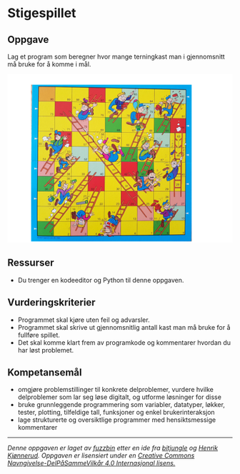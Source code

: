 # Stigespillet

## Oppgave

Lag et program som beregner hvor mange terningkast man i gjennomsnitt må bruke for å komme i mål.

<img src="./img/stigespill_brett.png" alt="Spillebrett" width="800"/>

## Ressurser

* Du trenger en kodeeditor og Python til denne oppgaven.

## Vurderingskriterier

* Programmet skal kjøre uten feil og advarsler.
* Programmet skal skrive ut gjennomsnitlig antall kast man må bruke for å fullføre spillet.
* Det skal komme klart frem av programkode og kommentarer hvordan du har løst problemet.

## Kompetansemål

* omgjøre problemstillinger til konkrete delproblemer, vurdere hvilke delproblemer som lar seg løse digitalt, og utforme løsninger for disse
* bruke grunnleggende programmering som variabler, datatyper, løkker, tester, plotting, tilfeldige tall, funksjoner og enkel brukerinteraksjon
* lage strukturerte og oversiktlige programmer med hensiktsmessige kommentarer

---

_Denne oppgaven er laget av [fuzzbin](https://github.com/fuzzbin) etter en ide fra [bitjungle](https://github.com/fuzzbin) og [Henrik Kjønnerud](henrikk@vfk.no). Oppgaven er lisensiert under en [Creative Commons Navngivelse-DelPåSammeVilkår 4.0 Internasjonal lisens.](http://creativecommons.org/licenses/by-sa/4.0/)_
